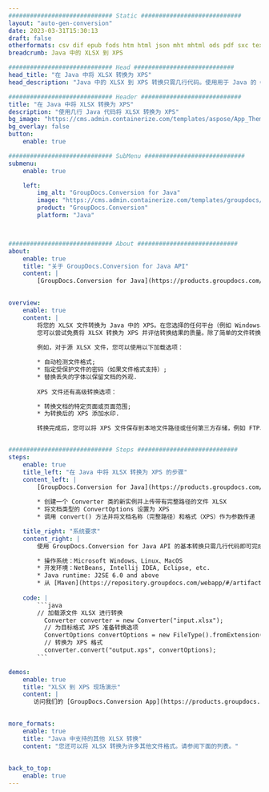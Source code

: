 ```yaml
---
############################# Static ############################
layout: "auto-gen-conversion"
date: 2023-03-31T15:30:13
draft: false
otherformats: csv dif epub fods htm html json mht mhtml ods pdf sxc tex tsv xlam xls xlsb xlsm xlsx xlt xltm xltx xml xps
breadcrumb: Java 中的 XLSX 到 XPS

############################# Head ############################
head_title: "在 Java 中将 XLSX 转换为 XPS"
head_description: "Java 中的 XLSX 到 XPS 转换只需几行代码。使用用于 Java 的 GroupDocs 文档转换 API 转换 160 多种文件格式"

############################# Header ############################
title: "在 Java 中将 XLSX 转换为 XPS"
description: "使用几行 Java 代码将 XLSX 转换为 XPS"
bg_image: "https://cms.admin.containerize.com/templates/aspose/App_Themes/V3/images/bg/header1.png"
bg_overlay: false
button:
    enable: true

############################# SubMenu ############################
submenu:
    enable: true

    left:
        img_alt: "GroupDocs.Conversion for Java"
        image: "https://cms.admin.containerize.com/templates/groupdocs/images/product-logos/90x90-noborder/groupdocs-conversion-java.png"
        product: "GroupDocs.Conversion"
        platform: "Java"



############################# About ############################
about:
    enable: true
    title: "关于 GroupDocs.Conversion for Java API"
    content: |
        [GroupDocs.Conversion for Java](https://products.groupdocs.com/conversion/java/) 是一种高级文件格式转换 API，用于在 Microsoft Office、OpenDocument、PDF、HTML、电子邮件、CAD 等流行图像和文档格式之间进行转换。只需几行代码即可完成更多工作。本机 API 会自动检测原始文档的格式，并提供许多选项来自定义转换后的文档。除了从文档中提取信息的功能外，它还默认支持将转换结果缓存到本地磁盘。但是，任何类型的缓存存储都可以通过实施适当的接口来支持 - Amazon S3、Dropbox、Google Drive、Windows Azure、Reddis 或任何其他接口。
    

overview:
    enable: true
    content: |
        将您的 XLSX 文件转换为 Java 中的 XPS。在您选择的任何平台（例如 Windows、Linux、macOS）上，只需几行 Java 代码。
        您可以尝试免费将 XLSX 转换为 XPS 并评估转换结果的质量。除了简单的文件转换脚本外，您还可以尝试更复杂的选项来加载 XLSX 源文件并存储 XPS 输出。 
        
        例如，对于源 XLSX 文件，您可以使用以下加载选项：

        * 自动检测文件格式;
        * 指定受保护文件的密码（如果文件格式支持）;
        * 替换丢失的字体以保留文档的外观.
        
        XPS 文件还有高级转换选项：

        * 转换文档的特定页面或页面范围;
        * 为转换后的 XPS 添加水印.

        转换完成后，您可以将 XPS 文件保存到本地文件路径或任何第三方存储，例如 FTP、Amazon S3、Google Drive、Dropbox 等。请注意 - 转换 XLSX到 XPS，您不需要安装任何额外的软件，例如 MS Office、Open Office、Adobe Acrobat Reader 等。


############################# Steps ############################
steps:
    enable: true
    title_left: "在 Java 中将 XLSX 转换为 XPS 的步骤"
    content_left: |
        [GroupDocs.Conversion for Java](https://products.groupdocs.com/conversion/java/) 允许开发人员使用几行代码轻松地将 XLSX 文件转换为 XPS。
        
        * 创建一个 Converter 类的新实例并上传带有完整路径的文件 XLSX
        * 将文档类型的 ConvertOptions 设置为 XPS
        * 调用 convert() 方法并将文档名称（完整路径）和格式（XPS）作为参数传递

    title_right: "系统要求"
    content_right: |
        使用 GroupDocs.Conversion for Java API 的基本转换只需几行代码即可完成。所有主要平台和操作系统都支持我们的 API。在执行以下代码之前，请确保您的系统上安装了以下先决条件。

        * 操作系统：Microsoft Windows、Linux、MacOS
        * 开发环境：NetBeans, Intellij IDEA, Eclipse, etc.
        * Java runtime: J2SE 6.0 and above
        * 从 [Maven](https://repository.groupdocs.com/webapp/#/artifacts/browse/tree/General/repo/com/groupdocs/groupdocs-conversion) 获取最新的 GroupDocs.Conversion for Java
         
    code: |
        ```java    
        // 加载源文件 XLSX 进行转换
          Converter converter = new Converter("input.xlsx");
          // 为目标格式 XPS 准备转换选项
          ConvertOptions convertOptions = new FileType().fromExtension("xps").getConvertOptions();
          // 转换为 XPS 格式
          converter.convert("output.xps", convertOptions);
        ```

demos:
    enable: true
    title: "XLSX 到 XPS 现场演示"
    content: |
       访问我们的 [GroupDocs.Conversion App](https://products.groupdocs.app/conversion/family) 网站并立即尝试 XLSX 到 XPS 转换。免费演示具有以下好处
          

more_formats:
    enable: true
    title: "Java 中支持的其他 XLSX 转换"
    content: "您还可以将 XLSX 转换为许多其他文件格式。请参阅下面的列表。"
       
       
back_to_top:
    enable: true
---
```

